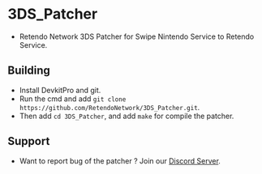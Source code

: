 # 3DS_Patcher
- Retendo Network 3DS Patcher for Swipe Nintendo Service to Retendo Service.

## Building
- Install DevkitPro and git.
- Run the cmd and add `git clone https://github.com/RetendoNetwork/3DS_Patcher.git`.
- Then add `cd 3DS_Patcher`, and add `make` for compile the patcher.

## Support
- Want to report bug of the patcher ? Join our [Discord Server](https://discord.gg/YmK8SCUF).